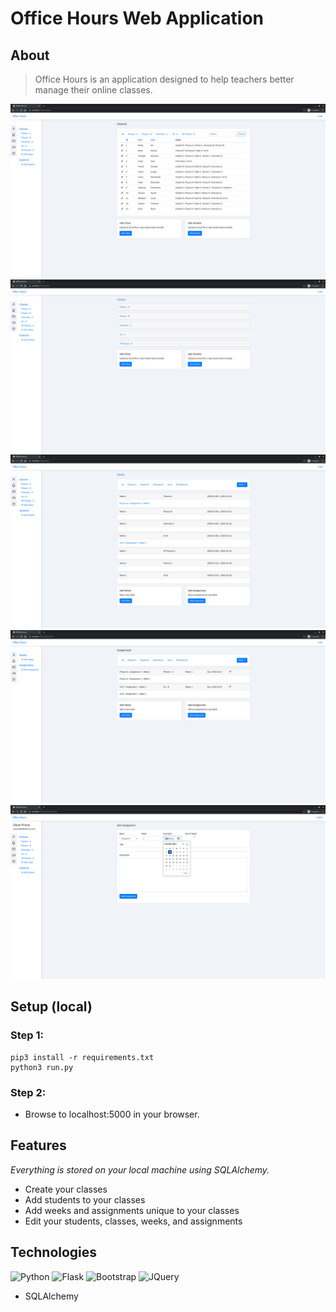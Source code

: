 # Office Hours Web Application

## About

> Office Hours is an application designed to help teachers better manage their online classes.

![Mock Students](app/static/img/mocks/Students.jpg)
![Mock Classes](app/static/img/mocks/Classes.jpg)
![Mock Weeks](app/static/img/mocks/Weeks.jpg)
![Mock Assignments](app/static/img/mocks/Assignments.jpg)
![Mock New Assignment](app/static/img/mocks/New_Assignment.jpg)

## Setup (local)
### Step 1:
```
pip3 install -r requirements.txt
python3 run.py
```
### Step 2:
* Browse to localhost:5000 in your browser.

## Features
*Everything is stored on your local machine using SQLAlchemy.*
* Create your classes
* Add students to your classes
* Add weeks and assignments unique to your classes
* Edit your students, classes, weeks, and assignments

## Technologies
![Python](https://img.shields.io/badge/python%20-%2314354C.svg?&style=for-the-badge&logo=python&logoColor=white)
![Flask](https://img.shields.io/badge/flask%20-%23000.svg?&style=for-the-badge&logo=flask&logoColor=white)
![Bootstrap](https://img.shields.io/badge/bootstrap%20-%23563D7C.svg?&style=for-the-badge&logo=bootstrap&logoColor=white)
![JQuery](https://img.shields.io/badge/jquery%20-%230769AD.svg?&style=for-the-badge&logo=jquery&logoColor=white)
* SQLAlchemy
